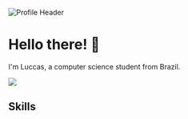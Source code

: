 ![Profile Header](https://github.com/LuccasBenedetti/files/blob/main/welcome.png)

<h1>Hello there! 👋</h1>
  I'm Luccas, a computer science student from Brazil. 
  
  <p align="left"><a href="https://www.linkedin.com/in/luccas-benedetti/" target="_blank"><img src="https://img.shields.io/badge/LinkedIn-blue?style=flat&logo=linkedin&labelColor=blue"></a></p>     
              
<h2>Skills</h2>
